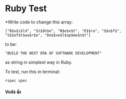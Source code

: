 # Ruby Test

*Write code to change this array:
```
["B$u$i$ld", "$t$$h$e", "N$e$x$t", "E$$ra", "$$o$f$", "S$$of$t$wa$r$e", "De$$ve$l$op$me$n$t"] 
```
to be:
```
"BUILD THE NEXT ERA OF SOFTWARE DEVELOPMENT" 
```
as string in simplest way in Ruby.

To test, run this in terminal:
```
rspec spec
```

#### Voilà 👍
